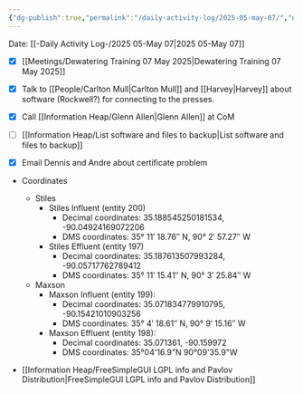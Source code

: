 ```yaml
---
{"dg-publish":true,"permalink":"/daily-activity-log/2025-05-may-07/","noteIcon":"","created":"2025-05-20T09:18:15.643-05:00"}
---
```


Date: [[-Daily Activity Log-/2025 05-May 07\|2025 05-May 07]]

- [x] [[Meetings/Dewatering Training 07 May 2025\|Dewatering Training 07 May 2025]]
- [x] Talk to [[People/Carlton Mull\|Carlton Mull]] and [[Harvey\|Harvey]] about software (Rockwell?) for connecting to the presses.
- [x] Call [[Information Heap/Glenn Allen\|Glenn Allen]] at CoM
- [ ] [[Information Heap/List software and files to backup\|List software and files to backup]]

- [x] Email Dennis and Andre about certificate problem
- Coordinates
	- Stiles
		- Stiles Influent (entity 200)
			- Decimal coordinates: 35.188545250181534, -90.04924169072206
			- DMS coordinates: 35° 11′ 18.76″ N, 90° 2′ 57.27″ W
		- Stiles Effluent (entity 197)
			- Decimal coordinates: 35.187613507993284, -90.05717762789412
			- DMS coordinates: 35° 11′ 15.41″ N, 90° 3′ 25.84″ W
	- Maxson
		- Maxson Influent (entity 199):
			- Decimal coordinates: 35.071834779910795, -90.15421010903256
			- DMS coordinates: 35° 4′ 18.61″ N, 90° 9′ 15.16″ W
		- Maxson Effluent (entity 198):
			- Decimal coordinates: 35.071361, -90.159972
			- DMS coordinates: 35°04'16.9"N 90°09'35.9"W

- [[Information Heap/FreeSimpleGUI LGPL info and Pavlov Distribution\|FreeSimpleGUI LGPL info and Pavlov Distribution]]